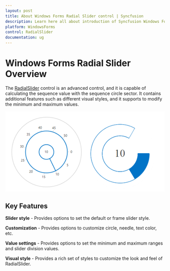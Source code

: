 ```yaml
---
layout: post
title: About Windows Forms Radial Slider control | Syncfusion
description: Learn here all about introduction of Syncfusion Windows Forms Radial Slider control, its elements and more details.
platform: WindowsForms
control: RadialSlider 
documentation: ug
---
```


# Windows Forms Radial Slider Overview

The [RadialSlider](https://help.syncfusion.com/cr/windowsforms/Syncfusion.Windows.Forms.Tools.RadialSlider.html) control is an advanced control, and it is capable of calculating the sequence value with the sequence circle sector. It contains additional features such as different visual styles, and it supports to modify the minimum and maximum values.

![Radial slider for Windows Forms to select numeric values](Overview_images/Overview_img1.png)

## Key Features

**Slider style** - Provides options to set the default or frame slider style.

**Customization** - Provides options to customize circle, needle, text color, etc.

**Value settings** - Provides options to set the minimum and maximum ranges and slider division values.

**Visual style** - Provides a rich set of styles to customize the look and feel of RadialSlider.

